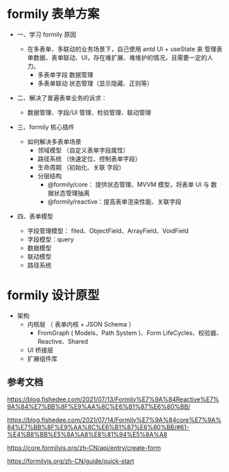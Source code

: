 # formily 表单方案

- 一、学习 formily 原因
    - 在多表单、多联动的业务场景下，自己使用 antd UI + useState 来 管理表单数据、表单联动、UI，存在难扩展、难维护的情况，且需要一定的人力。
        - 多表单字段 数据管理
        - 多表单联动 状态管理（显示隐藏、正则等）

- 二、解决了普遍表单业务的诉求：
    - 数据管理、字段/UI 管理、检验管理、联动管理

- 三、formily 核心插件
    - 如何解决多表单场景
        - 领域模型 （自定义表单字段属性）
        - 路径系统 （快速定位、控制表单字段）
        - 生命周期 （初始化、关联 字段）
        - 分层结构
            - @formily/core： 提供状态管理、MVVM 模型，将表单 UI 与 数据状态管理抽离
            - @formily/reactive：提高表单渲染性能、关联字段

- 四、表单模型
    - 字段管理模型： filed、ObjectField、ArrayField、VoidField
    - 字段模型：query
    - 数据模型
    - 联动模型
    - 路径系统


# formily 设计原型

- 架构
    - 内核层 （ 表单内核 + JSON Schema ）
        - FromGraph ( Models、Path System )、Form LifeCycles、校验器、Reactive、Shared
    - UI 桥接层
    - 扩展组件库


## 参考文档
https://blog.fishedee.com/2021/07/13/Formily%E7%9A%84Reactive%E7%9A%84%E7%BB%8F%E9%AA%8C%E6%B1%87%E6%80%BB/

https://blog.fishedee.com/2021/07/14/Formily%E7%9A%84core%E7%9A%84%E7%BB%8F%E9%AA%8C%E6%B1%87%E6%80%BB/#61-%E4%B8%BB%E5%8A%A8%E8%81%94%E5%8A%A8

https://core.formilyjs.org/zh-CN/api/entry/create-form

https://formilyjs.org/zh-CN/guide/quick-start

